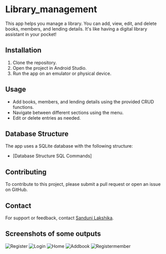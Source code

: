 # Library_management
This app helps you manage a library. You can add, view, edit, and delete books, members, and lending details. It's like having a digital library assistant in your pocket!

## Installation

1. Clone the repository.
2. Open the project in Android Studio.
3. Run the app on an emulator or physical device.

## Usage

- Add books, members, and lending details using the provided CRUD functions.
- Navigate between different sections using the menu.
- Edit or delete entries as needed.

## Database Structure

The app uses a SQLite database with the following structure:
- [Database Structure SQL Commands]

## Contributing

To contribute to this project, please submit a pull request or open an issue on GitHub.

## Contact

For support or feedback, contact [Sanduni Lakshika](sandunisl128@gmail.com).


## Screenshots of some outputs

![Register](https://github.com/Sanduniweb/LibraryManagementApp/assets/136353555/713f0492-0032-4b4f-a96a-5e48c46a4afe)
![Login](https://github.com/Sanduniweb/LibraryManagementApp/assets/136353555/19a75594-7b0a-4144-acca-67a649391933)
![Home](https://github.com/Sanduniweb/LibraryManagementApp/assets/136353555/64391e4b-757c-4097-8724-a50c115f6e27)
![Addbook](https://github.com/Sanduniweb/LibraryManagementApp/assets/136353555/d3c5a36b-5644-4cf6-8240-835098762636)
![Registermember](https://github.com/Sanduniweb/LibraryManagementApp/assets/136353555/9b6886bd-35bf-40d6-a39d-80da48c8a8c9)


